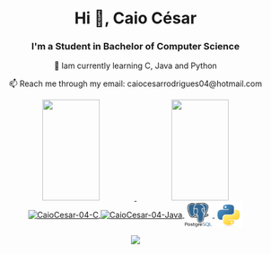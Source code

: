 <h1 align="center">Hi 👋, Caio César</h1>
<h3 align="center">I'm a Student in Bachelor of Computer Science</h3>

<p align="center">
🔭 Iam currently learning C, Java and Python
</p>
<p align="center">
📫 Reach me through my email: caiocesarrodrigues04@hotmail.com
</p>
<div align="center">
  <a href="https://github.com/CaioCesar-04/">
  <img height="180em" width="45%" src="https://github-readme-stats.vercel.app/api?username=CaioCesar-04&show_icons=true&theme=gotham&include_all_commits=true&count_private=true"/>
  <img height="180em" width="45%" src="https://github-readme-stats.vercel.app/api/top-langs/?username=Hectorbrrt&layout=compact&langs_count=7&theme=gotham"/>
</div>

<div align="center">
  <img align="center" alt="CaioCesar-04-C" height="45" width="50" src="https://cdn.jsdelivr.net/gh/devicons/devicon/icons/c/c-original.svg" />
  <img align="center" alt="CaioCesar-04-Java" height="45" width="50" src="https://cdn.jsdelivr.net/gh/devicons/devicon/icons/java/java-original.svg" />
  <img align="center" alt="v-postgreSQL" height="45" width="50"src="https://raw.githubusercontent.com/devicons/devicon/master/icons/postgresql/postgresql-original-wordmark.svg"/>
  <img align="center" alt="CaioCesar-04-Python" height="45" width="50" src="https://raw.githubusercontent.com/devicons/devicon/master/icons/python/python-original.svg"/>
</div>

<p align="center">
<a href="https://git.io/streak-stats"><img src="https://github-readme-streak-stats.herokuapp.com?user=CaioCesar-04&theme=gotham&date_format=M%20j%5B%2C%20Y%5D"/></a>
</p>
